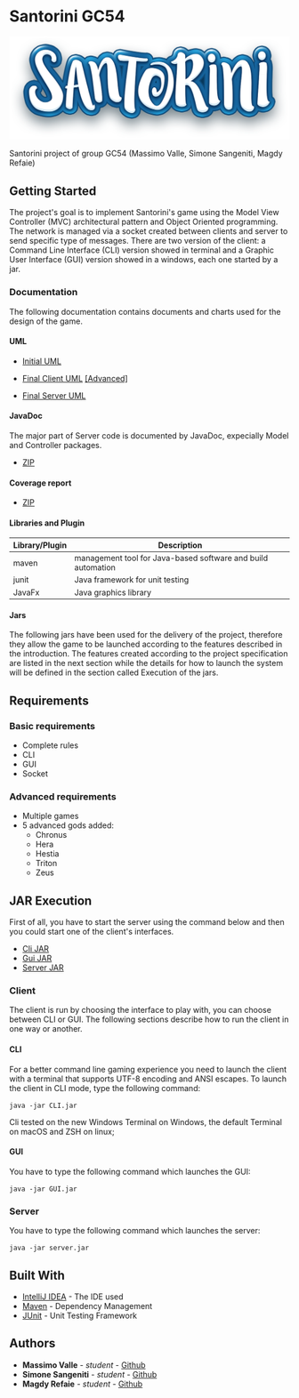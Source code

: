 # Santorini GC54

![alt text](https://github.com/MassimoValle/ing-sw-2020-valle-sangeniti-refaie/blob/master/src/main/Resources/imgs/santorini-logo.png)

Santorini project of group GC54 (Massimo Valle, Simone Sangeniti, Magdy Refaie)


## Getting Started

The project's goal is to implement Santorini's game using the Model View Controller (MVC) architectural pattern and Object Oriented programming. The network is managed via a socket created between clients and server to send specific type of messages. There are two version of the client: a Command Line Interface (CLI) version showed in terminal and a Graphic User Interface (GUI) version showed in a windows, each one started by a jar.

### Documentation

The following documentation contains documents and charts used for the design of the game.

#### UML


* [Initial UML](https://github.com/MassimoValle/ing-sw-2020-valle-sangeniti-refaie/blob/master/deliveries/UML/Initial/PNG/UML_Santorini_initial.png)

* [Final Client UML](https://github.com/MassimoValle/ing-sw-2020-valle-sangeniti-refaie/blob/master/deliveries/UML/Final/Client/UML_Client_Summary.png)   [[Advanced]](https://github.com/MassimoValle/ing-sw-2020-valle-sangeniti-refaie/blob/master/deliveries/UML/Final/Client/UML_Client_Detail.png)
* [Final Server UML](https://github.com/MassimoValle/ing-sw-2020-valle-sangeniti-refaie/tree/master/deliveries/UML/Final/Server)  


#### JavaDoc
The major part of Server code is documented by JavaDoc, expecially Model and Controller packages.

* [ZIP](https://github.com/MassimoValle/ing-sw-2020-valle-sangeniti-refaie/tree/master/deliveries/final/JavaDoc/javadpc.zip)

#### Coverage report

* [ZIP](https://github.com/MassimoValle/ing-sw-2020-valle-sangeniti-refaie/tree/master/deliveries/final/report/report.zip)

#### Libraries and Plugin
Library/Plugin | Description |
--- | --- |
maven | management tool for Java-based software and build automation |
junit | Java framework for unit testing |
JavaFx | Java graphics library |


#### Jars
The following jars have been used for the delivery of the project, therefore they allow the game to be launched according to the features described in the introduction. The features created according to the project specification are listed in the next section while the details for how to launch the system will be defined in the section called Execution of the jars.

## Requirements

### Basic requirements

* Complete rules
* CLI
* GUI
* Socket

### Advanced requirements

* Multiple games
* 5 advanced gods added:
     * Chronus
     * Hera
     * Hestia
     * Triton
     * Zeus


## JAR Execution

First of all, you have to start the server using the command below and then you could start one of the client's interfaces.


* [Cli JAR](https://github.com/MassimoValle/ing-sw-2020-valle-sangeniti-refaie/blob/master/deliveries/final/CLI-jar)
* [Gui JAR](https://github.com/MassimoValle/ing-sw-2020-valle-sangeniti-refaie/blob/master/deliveries/final/GUI-jar)
* [Server JAR](https://github.com/MassimoValle/ing-sw-2020-valle-sangeniti-refaie/blob/master/deliveries/final/SERVER-jar)

### Client

The client is run by choosing the interface to play with, you can choose between CLI or GUI. The following sections describe how to run the client in one way or another.

#### CLI
For a better command line gaming experience you need to launch the client with a terminal that supports UTF-8 encoding and ANSI escapes. To launch the client in CLI mode, type the following command:

```
java -jar CLI.jar
```

Cli tested on the new Windows Terminal on Windows, the default Terminal on macOS and ZSH on linux;


#### GUI
You have to type the following command which launches the GUI:

```
java -jar GUI.jar
```

### Server

You have to type the following command which launches the server:

```
java -jar server.jar
```


## Built With

* [IntelliJ IDEA](https://www.jetbrains.com/idea/) - The IDE used
* [Maven](https://maven.apache.org/) - Dependency Management
* [JUnit](https://junit.org/junit5/) - Unit Testing Framework


## Authors

* **Massimo Valle** - *student* - [Github](https://github.com/MassimoValle)
* **Simone Sangeniti** - *student* - [Github](https://github.com/Sn4k3ss)
* **Magdy Refaie** - *student* - [Github](https://github.com/magfly)

